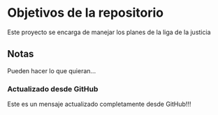 # Objetivos de la repositorio

Este proyecto se encarga de manejar los planes de la liga de la justicia

## Notas
Pueden hacer lo que quieran...

### Actualizado desde GitHub
Este es un mensaje actualizado completamente desde GitHub!!!
